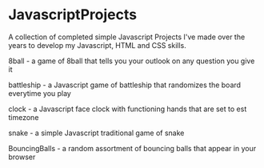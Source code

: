 # JavascriptProjects
A collection of completed simple Javascript Projects I've made over the years to develop my Javascript, HTML and CSS skills.

8ball - a game of 8ball that tells you your outlook on any question you give it

battleship - a Javascript game of battleship that randomizes the board everytime you play 

clock - a Javascript face clock with functioning hands that are set to est timezone

snake - a simple Javascript traditional game of snake

BouncingBalls -  a random assortment of bouncing balls that appear in your browser 
